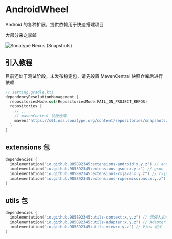 # AndroidWheel

Android 的各种扩展，提供依赖用于快速搭建项目

大部分来之掌邮

![Sonatype Nexus (Snapshots)](https://img.shields.io/nexus/s/io.github.985892345/extensions-android?server=https://s01.oss.sonatype.org&label=AndroidWheel)  

## 引入教程
目前还处于测试阶段，未发布稳定包，请先设置 MavenCentral 快照仓库后进行依赖
```kotlin
// setting.gradle.kts
dependencyResolutionManagement {
  repositoriesMode.set(RepositoriesMode.FAIL_ON_PROJECT_REPOS)
  repositories {
    // ...
    // mavenCentral 快照仓库
    maven("https://s01.oss.sonatype.org/content/repositories/snapshots/")
  }
}
```

## extensions 包

```kotlin
dependencies {
  implementation("io.github.985892345:extensions-android:x.y.z") // android 相关扩展
  implementation("io.github.985892345:extensions-gson:x.y.z") // gson 相关扩展
  implementation("io.github.985892345:extensions-rxjava:x.y.z") // rxjava 相关扩展
  implementation("io.github.985892345:extensions-rxpermissions:x.y.z") // rxpermissions 相关扩展
}
```

## utils 包

```kotlin
dependencies {
  implementation("io.github.985892345:utils-context:x.y.z") // 无侵入式全局 context
  implementation("io.github.985892345:utils-adapter:x.y.z") // Adapter 相关
  implementation("io.github.985892345:utils-view:x.y.z") // View 相关
}
```

